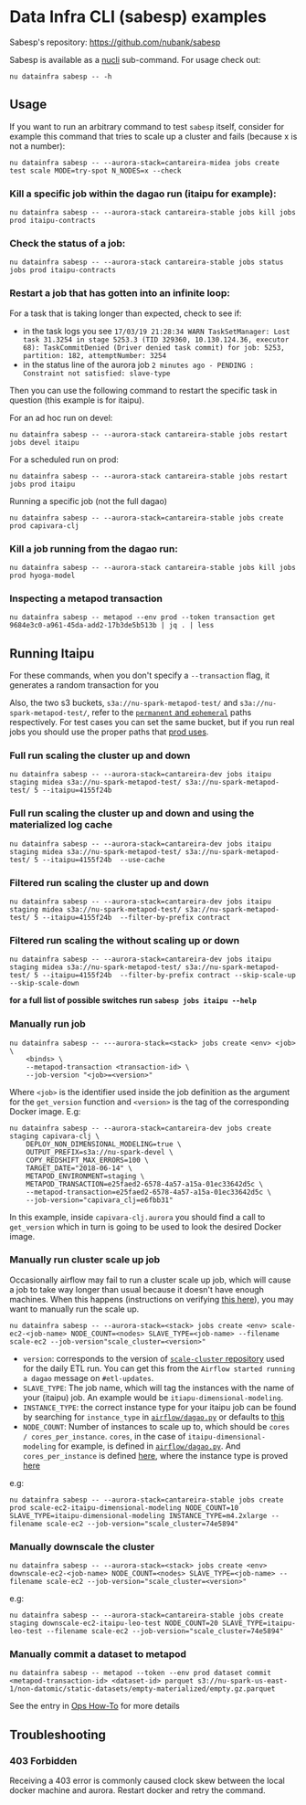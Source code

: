 # Data Infra CLI (sabesp) examples

Sabesp's repository: https://github.com/nubank/sabesp

Sabesp is available as a [nucli](https://github.com/nubank/nucli) sub-command. For usage check out:
```shell
nu datainfra sabesp -- -h
```

## Usage

If you want to run an arbitrary command to test `sabesp` itself, consider for
example this command that tries to scale up a cluster and fails (because x is not a number):
```shell
nu datainfra sabesp -- --aurora-stack=cantareira-midea jobs create test scale MODE=try-spot N_NODES=x --check
```

### Kill a specific job within the dagao run (itaipu for example):

```shell
nu datainfra sabesp -- --aurora-stack cantareira-stable jobs kill jobs prod itaipu-contracts
```

### Check the status of a job:

```shell
nu datainfra sabesp -- --aurora-stack cantareira-stable jobs status jobs prod itaipu-contracts
```

### Restart a job that has gotten into an infinite loop:

For a task that is taking longer than expected, check to see if:

- in the task logs you see `17/03/19 21:28:34 WARN TaskSetManager: Lost task 31.3254 in stage 5253.3 (TID 329360, 10.130.124.36, executor 68): TaskCommitDenied (Driver denied task commit) for job: 5253, partition: 182, attemptNumber: 3254`
- in the status line of the aurora job `2 minutes ago - PENDING : Constraint not satisfied: slave-type`

Then you can use the following command to restart the specific task in question (this example is for itaipu).

For an ad hoc run on devel:

```shell
nu datainfra sabesp -- --aurora-stack cantareira-stable jobs restart jobs devel itaipu
```

For a scheduled run on prod:

```shell
nu datainfra sabesp -- --aurora-stack cantareira-stable jobs restart jobs prod itaipu
```

Running a specific job (not the full dagao)

```shell
nu datainfra sabesp -- --aurora-stack=cantareira-stable jobs create prod capivara-clj
```

### Kill a job running from the dagao run:

```shell
nu datainfra sabesp -- --aurora-stack cantareira-stable jobs kill jobs prod hyoga-model
```

### Inspecting a metapod transaction

```shell
nu datainfra sabesp -- metapod --env prod --token transaction get 9684e3c0-a961-45da-add2-17b3de5b513b | jq . | less
```

## Running Itaipu

For these commands, when you don't specify a `--transaction` flag, it generates a random transaction for you

Also, the two s3 buckets, `s3a://nu-spark-metapod-test/` and `s3a://nu-spark-metapod-test/`, refer to the [`permanent` and `ephemeral`](/glossary.md#permanence-of-a-dataset) paths respectively.
For test cases you can set the same bucket, but if you run real jobs you should use the proper paths that [prod uses](https://github.com/nubank/aurora-jobs/blob/83ff733d40c5cfd6ec6bfcaa55f69c764a6f03ff/airflow/dagao.py#L193-L194).

### Full run scaling the cluster up and down

```shell
nu datainfra sabesp -- --aurora-stack=cantareira-dev jobs itaipu staging midea s3a://nu-spark-metapod-test/ s3a://nu-spark-metapod-test/ 5 --itaipu=4155f24b
```

### Full run scaling the cluster up and down and using the materialized log cache

```shell
nu datainfra sabesp -- --aurora-stack=cantareira-dev jobs itaipu staging midea s3a://nu-spark-metapod-test/ s3a://nu-spark-metapod-test/ 5 --itaipu=4155f24b  --use-cache
```

### Filtered run scaling the cluster up and down

```shell
nu datainfra sabesp -- --aurora-stack=cantareira-dev jobs itaipu staging midea s3a://nu-spark-metapod-test/ s3a://nu-spark-metapod-test/ 5 --itaipu=4155f24b  --filter-by-prefix contract
```


### Filtered run scaling the without scaling up or down

```shell
nu datainfra sabesp -- --aurora-stack=cantareira-dev jobs itaipu staging midea s3a://nu-spark-metapod-test/ s3a://nu-spark-metapod-test/ 5 --itaipu=4155f24b  --filter-by-prefix contract --skip-scale-up --skip-scale-down
```

**for a full list of possible switches run `sabesp jobs itaipu --help`**


### Manually run job

```
nu datainfra sabesp -- ---aurora-stack=<stack> jobs create <env> <job> \
    <binds> \
    --metapod-transaction <transaction-id> \
    --job-version "<job>=<version>"
```

Where `<job>` is the identifier used inside the job definition as the
argument for the `get_version` function and `<version>` is the tag of
the corresponding Docker image. E.g:

```shell
nu datainfra sabesp -- --aurora-stack=cantareira-dev jobs create staging capivara-clj \
    DEPLOY_NON_DIMENSIONAL_MODELING=true \
    OUTPUT_PREFIX=s3a://nu-spark-devel \
    COPY_REDSHIFT_MAX_ERRORS=100 \
    TARGET_DATE="2018-06-14" \
    METAPOD_ENVIRONMENT=staging \
    METAPOD_TRANSACTION=e25faed2-6578-4a57-a15a-01ec33642d5c \
    --metapod-transaction=e25faed2-6578-4a57-a15a-01ec33642d5c \
    --job-version="capivara_clj=e6fbb31"
```

In this example, inside `capivara-clj.aurora` you should find a call
to `get_version` which in turn is going to be used to look the desired
Docker image.

### Manually run cluster scale up job

Occasionally airflow may fail to run a cluster scale up job, which will cause a job to take way longer than usual because it doesn't have enough machines.
When this happens (instructions on verifying [this here](hausmeister/ops_how_to.md#checking-status-of-cluster-up-and-down-scales)), you may want to manually run the scale up.

```shell
nu datainfra sabesp -- --aurora-stack=<stack> jobs create <env> scale-ec2-<job-name> NODE_COUNT=<nodes> SLAVE_TYPE=<job-name> --filename scale-ec2 --job-version"scale_cluster=<version>"
```

- `version`: corresponds to the version of [`scale-cluster` repository](https://github.com/nubank/scale-cluster) used for the daily ETL run. You can get this from the `Airflow started running a dagao` message on `#etl-updates`.
- `SLAVE_TYPE`: The job name, which will tag the instances with the name of your (itaipu) job. An example would be `itiapu-dimensional-modeling`.
- `INSTANCE_TYPE`: the correct instance type for your itaipu job can be found by searching for `instance_type` in [`airflow/dagao.py`](https://github.com/nubank/aurora-jobs/blob/5dd280285613670796e3f8fc31d44d811ab252da/airflow/dagao.py#L30) or defaults to [this](https://github.com/nubank/aurora-jobs/blob/5dd280285613670796e3f8fc31d44d811ab252da/airflow/itaipu.py#L31)
- `NODE_COUNT`: Number of instances to scale up to, which should be `cores / cores_per_instance`. `cores`, in the case of `itaipu-dimensional-modeling` for example, is defined in [`airflow/dagao.py`](https://github.com/nubank/aurora-jobs/blob/5dd280285613670796e3f8fc31d44d811ab252da/airflow/dagao.py#L44). And `cores_per_instance` is defined [here](https://github.com/nubank/aurora-jobs/blob/5dd280285613670796e3f8fc31d44d811ab252da/airflow/scale.py#L3-L9), where the instance type is proved [here](https://github.com/nubank/aurora-jobs/blob/5dd280285613670796e3f8fc31d44d811ab252da/airflow/itaipu.py#L31)

e.g:
```shell
nu datainfra sabesp -- --aurora-stack=cantareira-stable jobs create prod scale-ec2-itaipu-dimensional-modeling NODE_COUNT=10 SLAVE_TYPE=itaipu-dimensional-modeling INSTANCE_TYPE=m4.2xlarge --filename scale-ec2 --job-version="scale_cluster=74e5894"
 ```

### Manually downscale the cluster
```shell
nu datainfra sabesp -- --aurora-stack=<stack> jobs create <env> downscale-ec2-<job-name> NODE_COUNT=<nodes> SLAVE_TYPE=<job-name> --filename scale-ec2 --job-version="scale_cluster=<version>"
```

e.g:
```shell
nu datainfra sabesp -- --aurora-stack=cantareira-stable jobs create staging downscale-ec2-itaipu-leo-test NODE_COUNT=20 SLAVE_TYPE=itaipu-leo-test --filename scale-ec2 --job-version="scale_cluster=74e5894"
 ```

### Manually commit a dataset to metapod

```shell
nu datainfra sabesp -- metapod --token --env prod dataset commit <metapod-transaction-id> <dataset-id> parquet s3://nu-spark-us-east-1/non-datomic/static-datasets/empty-materialized/empty.gz.parquet
```

See the entry in [Ops How-To](hausmeister/ops_how_to.md#manually-commit-a-dataset-to-metapod) for more details

## Troubleshooting

### 403 Forbidden

Receiving a 403 error is commonly caused clock skew between the local docker machine and aurora.  Restart docker and retry the command.
